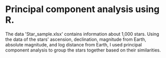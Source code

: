 # Principal component analysis using R.

The data 'Star_sample.xlsx' contains information about 1,000 stars. Using the data of the stars' ascension, declination, magnitude from Earth, absolute magnitude,
and log distance from Earth, I used principal component analysis to group the stars together based on their similarities.

